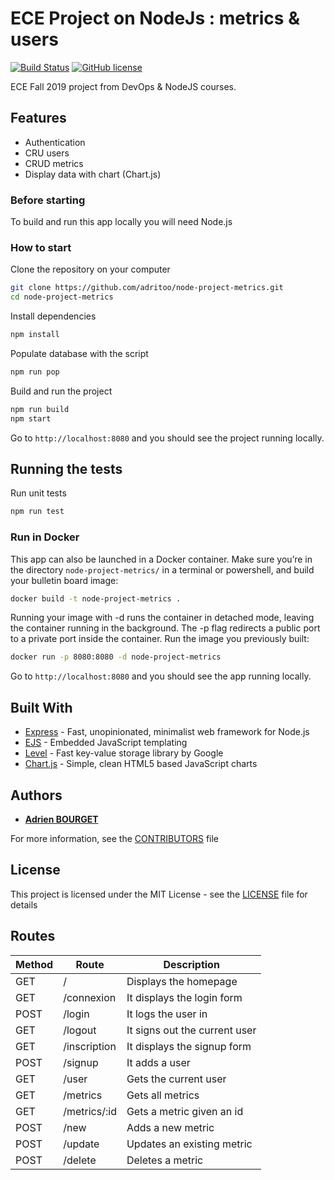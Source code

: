 # ECE Project on NodeJs : metrics & users

[![Build Status](https://travis-ci.com/adritoo/node-metrics.svg?branch=master)](https://travis-ci.com/adritoo/node-metrics)
[![GitHub license](https://img.shields.io/github/license/adritoo/node-project-metrics)](https://github.com/adritoo/node-project-metrics/blob/master/LICENSE)

ECE Fall 2019 project from DevOps & NodeJS courses.

## Features

  * Authentication
  * CRU users
  * CRUD metrics
  * Display data with chart (Chart.js)

### Before starting

To build and run this app locally you will need Node.js

### How to start

Clone the repository on your computer
```bash
git clone https://github.com/adritoo/node-project-metrics.git
cd node-project-metrics
```

Install dependencies
```bash
npm install
```

Populate database with the script
```bash
npm run pop
```

Build and run the project
```bash
npm run build
npm start
```

Go to `http://localhost:8080` and you should see the project running locally.

## Running the tests

Run unit tests
```bash
npm run test
```
### Run in Docker

This app can also be launched in a Docker container.
Make sure you’re in the directory `node-project-metrics/` in a terminal or powershell, and build your bulletin board image:
```bash
docker build -t node-project-metrics .
```

Running your image with -d runs the container in detached mode, leaving the container running in the background. The -p flag redirects a public port to a private port inside the container. Run the image you previously built:
```bash
docker run -p 8080:8080 -d node-project-metrics
```

Go to `http://localhost:8080` and you should see the app running locally.

## Built With

* [Express](https://expressjs.com/) - Fast, unopinionated, minimalist web framework for Node.js
* [EJS](https://ejs.co/) - Embedded JavaScript templating
* [Level](https://github.com/Level/level) - Fast key-value storage library by Google
* [Chart.js](https://www.chartjs.org/docs/latest/) - Simple, clean HTML5 based JavaScript charts

## Authors

* [**Adrien BOURGET**](https://github.com/adritoo)

For more information, see the [CONTRIBUTORS](CONTRIBUTORS.md) file

## License

This project is licensed under the MIT License - see the [LICENSE](LICENSE) file for details

## Routes


| Method | Route | Description |
| - | - | - |
| GET | / | Displays the homepage |
| GET | /connexion | It displays the login form |
| POST | /login | It logs the user in |
| GET | /logout | It signs out the current user |
| GET | /inscription | It displays the signup form |
| POST | /signup | It adds a user |
| GET | /user | Gets the current user |
| GET | /metrics | Gets all metrics |
| GET | /metrics/:id | Gets a metric given an id |
| POST | /new | Adds a new metric |
| POST | /update | Updates an existing metric |
| POST | /delete | Deletes a metric |
